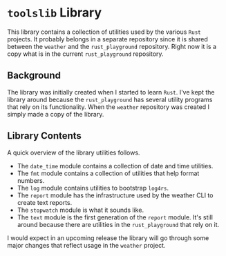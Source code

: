 # `toolslib` Library

This library contains a collection of utilities used by the various `Rust` projects. It probably 
belongs in a separate repository since it is shared between the `weather` and the 
`rust_playground` repository. Right now it is a copy what is in the current `rust_playground` 
repository.

## Background

The library was initially created when I started to learn `Rust`. I've kept the library around 
because the `rust_playground` has several utility programs that rely on its functionality. When 
the `weather` repository was created I simply made a copy of the library.

## Library Contents

A quick overview of the library utilities follows.

* The `date_time` module contains a collection of date and time utilities.
* The `fmt` module contains a collection of utilities that help format numbers.
* The `log` module contains utilities to bootstrap `log4rs`.
* The `report` module has the infrastructure used by the weather CLI to create text reports.
* The `stopwatch` module is what it sounds like.
* The `text` module is the first generation of the `report` module. It's still around because 
  there are utilities in the `rust_playground` that rely on it.

I would expect in an upcoming release the library will go through some major changes that reflect 
usage in the `weather` project.
